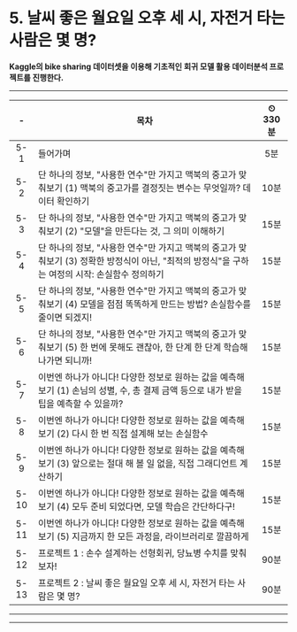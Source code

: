 # 5. 날씨 좋은 월요일 오후 세 시, 자전거 타는 사람은 몇 명?

**Kaggle의 bike sharing 데이터셋을 이용해 기초적인 회귀 모델 활용 데이터분석 프로젝트를 진행한다.**

---

|-|목차|⏲ 330분|
|:---:|---|:---:|
|5-1| 들어가며 | 5분|
|5-2| 단 하나의 정보, "사용한 연수"만 가지고 맥북의 중고가 맞춰보기 (1) 맥북의 중고가를 결정짓는 변수는 무엇일까? 데이터 확인하기 | 10분|
|5-3| 단 하나의 정보, "사용한 연수"만 가지고 맥북의 중고가 맞춰보기 (2) "모델"을 만든다는 것, 그 의미 이해하기 | 15분|
|5-4| 단 하나의 정보, "사용한 연수"만 가지고 맥북의 중고가 맞춰보기 (3) 정확한 방정식이 아닌, "최적의 방정식"을 구하는 여정의 시작: 손실함수 정의하기 | 15분|
|5-5| 단 하나의 정보, "사용한 연수"만 가지고 맥북의 중고가 맞춰보기 (4) 모델을 점점 똑똑하게 만드는 방법? 손실함수를 줄이면 되겠지! | 15분|
|5-6| 단 하나의 정보, "사용한 연수"만 가지고 맥북의 중고가 맞춰보기 (5) 한 번에 못해도 괜찮아, 한 단계 한 단계 학습해나가면 되니까! | 15분|
|5-7| 이번엔 하나가 아니다! 다양한 정보로 원하는 값을 예측해 보기 (1) 손님의 성별, 수, 총 결제 금액 등으로 내가 받을 팁을 예측할 수 있을까? | 15분|
|5-8| 이번엔 하나가 아니다! 다양한 정보로 원하는 값을 예측해 보기 (2) 다시 한 번 직접 설계해 보는 손실함수 | 15분|
|5-9| 이번엔 하나가 아니다! 다양한 정보로 원하는 값을 예측해 보기 (3) 앞으로는 절대 해 볼 일 없을, 직접 그래디언트 계산하기 | 15분|
|5-10| 이번엔 하나가 아니다! 다양한 정보로 원하는 값을 예측해 보기 (4) 모두 준비 되었다면, 모델 학습은 간단하다구! | 15분|
|5-11| 이번엔 하나가 아니다! 다양한 정보로 원하는 값을 예측해 보기 (5) 지금까지 한 모든 과정을, 라이브러리로 깔끔하게 | 15분|
|5-12| 프로젝트 1 : 손수 설계하는 선형회귀, 당뇨병 수치를 맞춰보자! | 90분|
|5-13| 프로젝트 2 : 날씨 좋은 월요일 오후 세 시, 자전거 타는 사람은 몇 명? | 90분|

---


---

